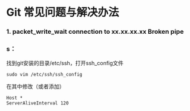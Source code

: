 # Git 常见问题与解决办法

### 1. packet_write_wait connection to xx.xx.xx.xx Broken pipe   
### s：
  找到git安装的目录/etc/ssh，打开ssh_config文件
  ```
  sudo vim /etc/ssh/ssh_config 
  ```
  在其中修改（或者添加）
  ```
  Host *
  ServerAliveInterval 120
  ```
